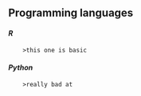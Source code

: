 ## **Programming languages**

#### *R* 
        >this one is basic

#### *Python*
        >really bad at
